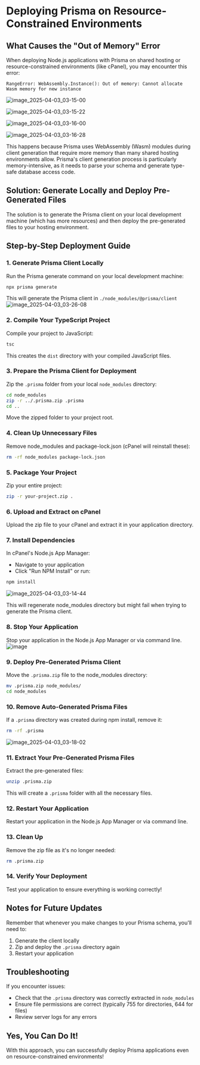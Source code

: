# Deploying Prisma on Resource-Constrained Environments


## What Causes the "Out of Memory" Error

When deploying Node.js applications with Prisma on shared hosting or resource-constrained environments (like cPanel), you may encounter this error:

```
RangeError: WebAssembly.Instance(): Out of memory: Cannot allocate Wasm memory for new instance
```
![image_2025-04-03_03-15-00](https://github.com/user-attachments/assets/439dd8cb-aa36-4d0c-9ca1-e9e8192056e1)

![image_2025-04-03_03-15-22](https://github.com/user-attachments/assets/0a09f5dc-8db6-4c75-98b1-6adc656018b2)

![image_2025-04-03_03-16-00](https://github.com/user-attachments/assets/b47044c5-4e16-4d75-b458-c062160ac117)

![image_2025-04-03_03-16-28](https://github.com/user-attachments/assets/0141bfc1-7b4d-4f59-a278-286cd32f62ab)


This happens because Prisma uses WebAssembly (Wasm) modules during client generation that require more memory than many shared hosting environments allow. Prisma's client generation process is particularly memory-intensive, as it needs to parse your schema and generate type-safe database access code.

## Solution: Generate Locally and Deploy Pre-Generated Files

The solution is to generate the Prisma client on your local development machine (which has more resources) and then deploy the pre-generated files to your hosting environment.

## Step-by-Step Deployment Guide

### 1. Generate Prisma Client Locally

Run the Prisma generate command on your local development machine:

```bash
npx prisma generate
```

This will generate the Prisma client in `./node_modules/@prisma/client`
![image_2025-04-03_03-26-08](https://github.com/user-attachments/assets/541d5a92-a450-4d14-8bb0-5ed7efac7f56)

### 2. Compile Your TypeScript Project

Compile your project to JavaScript:

```bash
tsc
```

This creates the `dist` directory with your compiled JavaScript files.

### 3. Prepare the Prisma Client for Deployment

Zip the `.prisma` folder from your local `node_modules` directory:

```bash
cd node_modules
zip -r ../.prisma.zip .prisma
cd ..
```

Move the zipped folder to your project root.

### 4. Clean Up Unnecessary Files

Remove node_modules and package-lock.json (cPanel will reinstall these):

```bash
rm -rf node_modules package-lock.json
```

### 5. Package Your Project

Zip your entire project:

```bash
zip -r your-project.zip .
```

### 6. Upload and Extract on cPanel

Upload the zip file to your cPanel and extract it in your application directory.

### 7. Install Dependencies

In cPanel's Node.js App Manager:

- Navigate to your application
- Click "Run NPM Install" or run:

```bash
npm install
```
![image_2025-04-03_03-14-44](https://github.com/user-attachments/assets/3d6077c8-008f-481a-9eb1-2c32df5beea1)

This will regenerate node_modules directory but might fail when trying to generate the Prisma client.

### 8. Stop Your Application

Stop your application in the Node.js App Manager or via command line.
![image](https://github.com/user-attachments/assets/f9abd3e8-8959-4aa5-ab48-b95fcd9a0800)

### 9. Deploy Pre-Generated Prisma Client

Move the `.prisma.zip` file to the node_modules directory:

```bash
mv .prisma.zip node_modules/
cd node_modules
```

### 10. Remove Auto-Generated Prisma Files

If a `.prisma` directory was created during npm install, remove it:

```bash
rm -rf .prisma
```
![image_2025-04-03_03-18-02](https://github.com/user-attachments/assets/232748ab-9342-40a8-b0a5-8021185c6ec9)

### 11. Extract Your Pre-Generated Prisma Files

Extract the pre-generated files:

```bash
unzip .prisma.zip
```

This will create a `.prisma` folder with all the necessary files.

### 12. Restart Your Application

Restart your application in the Node.js App Manager or via command line.

### 13. Clean Up

Remove the zip file as it's no longer needed:

```bash
rm .prisma.zip
```

### 14. Verify Your Deployment

Test your application to ensure everything is working correctly!

## Notes for Future Updates

Remember that whenever you make changes to your Prisma schema, you'll need to:

1. Generate the client locally
2. Zip and deploy the `.prisma` directory again
3. Restart your application

## Troubleshooting

If you encounter issues:

- Check that the `.prisma` directory was correctly extracted in `node_modules`
- Ensure file permissions are correct (typically 755 for directories, 644 for files)
- Review server logs for any errors

## Yes, You Can Do It!

With this approach, you can successfully deploy Prisma applications even on resource-constrained environments!
